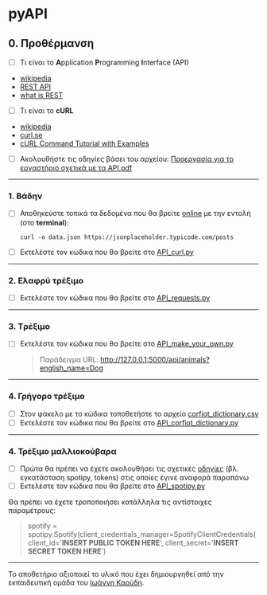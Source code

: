 # pyAPI

## 0. Προθέρμανση
- [ ] Τι είναι το **A**pplication **P**rogramming **I**nterface (API)
* [wikipedia](https://en.wikipedia.org/wiki/API)
* [REST API](https://www.redhat.com/en/topics/api/what-is-a-rest-api)
* [what is REST](https://restfulapi.net/)

- [ ] Τι είναι το **cURL**
* [wikipedia](https://en.wikipedia.org/wiki/CURL)
* [curl.se](https://curl.se/)
* [cURL Command Tutorial with Examples](https://github.com/diogenisAl/pyAPI/blob/main/additional_files/cURL%20Command%20Tutorial%20with%20Examples.pdf)

- [ ] Ακολουθήστε τις οδηγίες βάσει του αρχείου: [Προεργασία για το εργαστήριο σχετικά με τα API.pdf](https://github.com/diogenisAl/pyAPI/blob/main/additional_files/%CE%A0%CF%81%CE%BF%CE%B5%CF%81%CE%B3%CE%B1%CF%83%CE%AF%CE%B1%20%CE%B3%CE%B9%CE%B1%20%CF%84%CE%BF%20%CE%B5%CF%81%CE%B3%CE%B1%CF%83%CF%84%CE%AE%CF%81%CE%B9%CE%BF%20%CF%83%CF%87%CE%B5%CF%84%CE%B9%CE%BA%CE%AC%20%CE%BC%CE%B5%20%CF%84%CE%B1%20API.pdf)

---

### 1. Βάδην
- [ ] Αποθηκεύστε τοπικά τα δεδομένα που θα βρείτε [online](https://jsonplaceholder.typicode.com/posts) με την εντολή (στο **terminal**):

    `curl -o data.json https://jsonplaceholder.typicode.com/posts`

- [ ] Εκτελέστε τον κώδικα που θα βρείτε στο [API_curl.py](https://github.com/diogenisAl/pyAPI/blob/main/source_code/API_curl.py)

---

### 2. Ελαφρύ τρέξιμο
- [ ] Εκτελέστε τον κώδικα που θα βρείτε στο [API_requests.py](https://github.com/diogenisAl/pyAPI/blob/main/source_code/API_requests.py)

---

### 3. Tρέξιμο
- [ ] Εκτελέστε τον κώδικα που θα βρείτε στο [API_make_your_own.py](https://github.com/diogenisAl/pyAPI/blob/main/source_code/API_make_your_own.py)
    > Παράδειγμα URL: http://127.0.0.1:5000/api/animals?english_name=Dog

---

### 4. Γρήγορο τρέξιμο
- [ ] Στον φάκελο με το κώδικα τοποθετήστε το αρχείο [corfiot_dictionary.csv](https://github.com/diogenisAl/pyAPI/blob/main/additional_files/corfiot_dictionary.csv)
- [ ] Εκτελέστε τον κώδικα που θα βρείτε στο [API_corfiot_dictionary.py](https://github.com/diogenisAl/pyAPI/blob/main/source_code/API_corfiot_dictionary.py)

---

### 4. Τρέξιμο μαλλιοκούβαρα
- [ ] Πρώτα θα πρέπει να έχετε ακολουθήσει τις σχετικές [οδηγίες](https://github.com/diogenisAl/pyAPI/blob/main/additional_files/%CE%A0%CF%81%CE%BF%CE%B5%CF%81%CE%B3%CE%B1%CF%83%CE%AF%CE%B1%20%CE%B3%CE%B9%CE%B1%20%CF%84%CE%BF%20%CE%B5%CF%81%CE%B3%CE%B1%CF%83%CF%84%CE%AE%CF%81%CE%B9%CE%BF%20%CF%83%CF%87%CE%B5%CF%84%CE%B9%CE%BA%CE%AC%20%CE%BC%CE%B5%20%CF%84%CE%B1%20API.pdf) (βλ. εγκατάσταση spotipy, tokens) στις οποίες έγινε αναφορά παραπάνω
- [ ] Εκτελέστε τον κώδικα που θα βρείτε στο [API_spotipy.py](https://github.com/diogenisAl/pyAPI/blob/main/source_code/API_spotipy.py)

Θα πρέπει να έχετε τροποποιήσει κατάλληλα τις αντίστοιχες παραμέτρους:
> spotify = spotipy.Spotify(client_credentials_manager=SpotifyClientCredentials(
> client_id='**INSERT PUBLIC TOKEN HERE**',
> client_secret='**INSERT SECRET TOKEN HERE**')


---

Το αποθετήριο αξιοποιεί το υλικό που έχει δημιουργηθεί από την εκπαιδευτική ομάδα του [Ιωάννη Καρύδη](https://github.com/ioanniskarydis).
